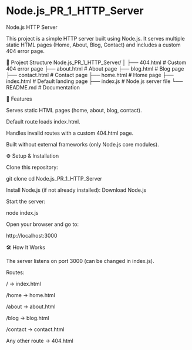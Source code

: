 # Node.js_PR_1_HTTP_Server

Node.js HTTP Server

This project is a simple HTTP server built using Node.js. It serves multiple static HTML pages (Home, About, Blog, Contact) and includes a custom 404 error page.

📂 Project Structure
Node.js_PR_1_HTTP_Server/
│
├── 404.html        # Custom 404 error page
├── about.html      # About page
├── blog.html       # Blog page
├── contact.html    # Contact page
├── home.html       # Home page
├── index.html      # Default landing page
├── index.js        # Node.js server file
└── README.md       # Documentation

🚀 Features

Serves static HTML pages (home, about, blog, contact).

Default route loads index.html.

Handles invalid routes with a custom 404.html page.

Built without external frameworks (only Node.js core modules).

⚙️ Setup & Installation

Clone this repository:

git clone <repo-url>
cd Node.js_PR_1_HTTP_Server


Install Node.js (if not already installed):
Download Node.js

Start the server:

node index.js


Open your browser and go to:

http://localhost:3000

🛠 How It Works

The server listens on port 3000 (can be changed in index.js).

Routes:

/ → index.html

/home → home.html

/about → about.html

/blog → blog.html

/contact → contact.html

Any other route → 404.html

